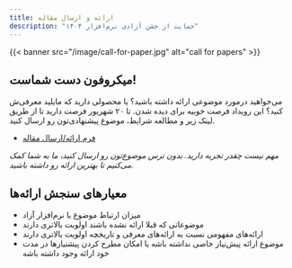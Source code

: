 ```yaml
---
title: ارائه و ارسال مقاله
description: "حمایت از جشن آزادی نرم‌افزار ۱۴۰۴"
---
```


{{< banner src="/image/call-for-paper.jpg" alt="call for papers" >}}


## میکروفون دست شماست!
می‌خواهید درمورد موضوعی ارائه داشته باشید؟ یا محصولی دارید که مایلید معرفی‌ش کنید؟ این رویداد فرصت خوبیه برای دیده شدن. تا ۲۰ شهریور فرصت دارید تا از طریق لینک زیر و مطالعه شرایط، موضوع پیشنهادی‌تون رو ارسال کنید.

- [فرم ارائه/ارسال مقاله](https://survey.porsline.ir/s/F6i46onN)

*مهم نیست چقدر تجربه دارید. بدون ترس موضوع‌تون رو ارسال کنید، ما به شما کمک می‌کنیم تا بهترین ارائه رو داشته باشید.*

## معیارهای سنجش ارائه‌ها
- میزان ارتباط موضوع با نرم‌افزار آزاد
- موضوعاتی که قبلا ارائه نشده باشند اولویت بالاتری دارند
- ارائه‌های مفهومی نسبت به ارائه‌های معرفی و تاریخچه اولویت بالاتری دارند
- موضوع ارائه پیش‌نیاز خاصی نداشته باشه یا امکان مطرح کردن پیشنیازها در مدت خود ارائه وجود داشته باشه

